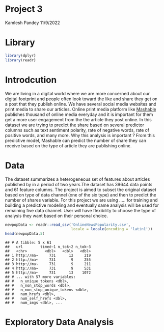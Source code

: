 Project 3
================
Kamlesh Pandey
11/9/2022

# Library

``` r
library(dplyr)
library(readr)
```

# Introdcution

We are living in a digital world where we are more concerned about our
digital footprint and people often look toward the like and share they
get on a post that they publish online. We have several social media
websites and print media to share our articles. Online print media
platform like [Mashable](www.mashable.com) publishes thousand of online
media everyday and it is important for them get a more user engagement
from the the article they post online. In this dataset we are trying to
predict the share based on several predictor columns such as text
sentiment polarity, rate of negative words, rate of positive words, and
many more. Why this analysis is important ? From this predictive model,
Mashable can predict the number of share they can receive based on the
type of article they are publishing online.

# Data

The dataset summarizes a heterogeneous set of features about articles
published by in a period of two years.The dataset has 39644 data points
and 61 feature columns. The project is aimed to subset the original
dataset based on type of data channel (one of the six type) and then to
predict the number of shares variable. For this project we are using …..
for training and building a predictive modeling and eventually same
analysis will be used for remaining five data channel. User will have
flexibility to choose the type of analysis they want based on their
personal choice.

``` r
newpopData <- readr::read_csv('OnlineNewsPopularity.csv',
                              locale = locale(encoding = 'latin1'))
head(newpopData,5)
```

    ## # A tibble: 5 x 61
    ##   url        timed~1 n_tok~2 n_tok~3
    ##   <chr>        <dbl>   <dbl>   <dbl>
    ## 1 http://ma~     731      12     219
    ## 2 http://ma~     731       9     255
    ## 3 http://ma~     731       9     211
    ## 4 http://ma~     731       9     531
    ## 5 http://ma~     731      13    1072
    ## # ... with 57 more variables:
    ## #   n_unique_tokens <dbl>,
    ## #   n_non_stop_words <dbl>,
    ## #   n_non_stop_unique_tokens <dbl>,
    ## #   num_hrefs <dbl>,
    ## #   num_self_hrefs <dbl>,
    ## #   num_imgs <dbl>, ...

# Exploratory Data Analysis
